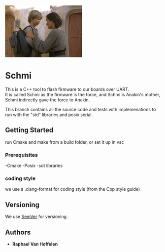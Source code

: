 ![schmi_image](misc/Anakinandmom.jpg)
# Schmi
This is a C++ tool to flash firmware to our boards over UART.  
It is called Schmi as the firmware is the force, and Schmi is Anakin's mother, Schmi indirectly gave the force to Anakin.
  
This branch contains all the source code and tests with implemenations to run with the "std" libraries and posix serial.

## Getting Started

run Cmake and make from a build folder, or set it up in vsc

### Prerequisites

-Cmake
-Posix
-sdt libraries

### coding style 

we use a .clang-format for coding style (from the Cpp style guide)

## Versioning

We use [SemVer](http://semver.org/) for versioning.  

## Authors

* **Raphael Van Hoffelen** 